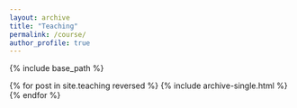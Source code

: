 ```yaml
---
layout: archive
title: "Teaching"
permalink: /course/
author_profile: true
---
```


{% include base_path %}

{% for post in site.teaching reversed %}
  {% include archive-single.html %}
{% endfor %}
